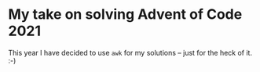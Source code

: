 # My take on solving Advent of Code 2021

This year I have decided to use `awk` for my solutions – just for the heck of it. :-)
